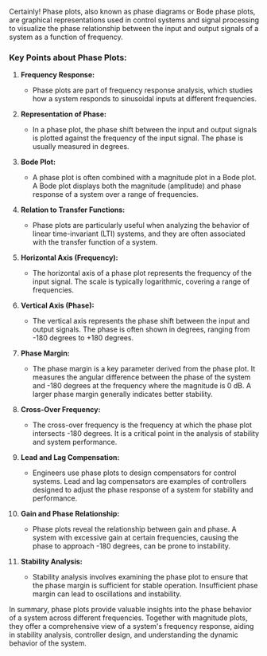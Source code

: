 Certainly! Phase plots, also known as phase diagrams or Bode phase plots, are graphical representations used in control systems and signal processing to visualize the phase relationship between the input and output signals of a system as a function of frequency.

### Key Points about Phase Plots:

1. **Frequency Response:**
   - Phase plots are part of frequency response analysis, which studies how a system responds to sinusoidal inputs at different frequencies.

2. **Representation of Phase:**
   - In a phase plot, the phase shift between the input and output signals is plotted against the frequency of the input signal. The phase is usually measured in degrees.

3. **Bode Plot:**
   - A phase plot is often combined with a magnitude plot in a Bode plot. A Bode plot displays both the magnitude (amplitude) and phase response of a system over a range of frequencies.

4. **Relation to Transfer Functions:**
   - Phase plots are particularly useful when analyzing the behavior of linear time-invariant (LTI) systems, and they are often associated with the transfer function of a system.

5. **Horizontal Axis (Frequency):**
   - The horizontal axis of a phase plot represents the frequency of the input signal. The scale is typically logarithmic, covering a range of frequencies.

6. **Vertical Axis (Phase):**
   - The vertical axis represents the phase shift between the input and output signals. The phase is often shown in degrees, ranging from -180 degrees to +180 degrees.

7. **Phase Margin:**
   - The phase margin is a key parameter derived from the phase plot. It measures the angular difference between the phase of the system and -180 degrees at the frequency where the magnitude is 0 dB. A larger phase margin generally indicates better stability.

8. **Cross-Over Frequency:**
   - The cross-over frequency is the frequency at which the phase plot intersects -180 degrees. It is a critical point in the analysis of stability and system performance.

9. **Lead and Lag Compensation:**
   - Engineers use phase plots to design compensators for control systems. Lead and lag compensators are examples of controllers designed to adjust the phase response of a system for stability and performance.

10. **Gain and Phase Relationship:**
    - Phase plots reveal the relationship between gain and phase. A system with excessive gain at certain frequencies, causing the phase to approach -180 degrees, can be prone to instability.

11. **Stability Analysis:**
    - Stability analysis involves examining the phase plot to ensure that the phase margin is sufficient for stable operation. Insufficient phase margin can lead to oscillations and instability.

In summary, phase plots provide valuable insights into the phase behavior of a system across different frequencies. Together with magnitude plots, they offer a comprehensive view of a system's frequency response, aiding in stability analysis, controller design, and understanding the dynamic behavior of the system.